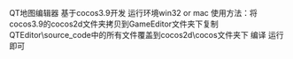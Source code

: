 QT地图编辑器	基于cocos3.9开发
运行环境win32 or mac
使用方法：将cocos3.9的cocos2d文件夹拷贝到GameEditor文件夹下复制QTEditor\source_code中的所有文件覆盖到cocos2d\cocos文件夹下
编译 运行即可
